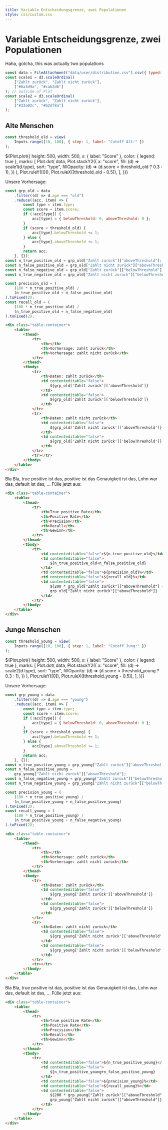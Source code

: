 ```yaml
---
title: Variable Entscheidungsgrenze, zwei Populationen
style: css/custom.css
---
```


# Variable Entscheidungsgrenze, zwei Populationen

Haha, gotcha, this was actually two populations

```js
const data = FileAttachment("data/user/distribution.csv").csv({ typed: true });
const scale1 = d3.scaleOrdinal(
    ["Zahlt zurück", "Zahlt nicht zurück"],
    ["#6a3d9a", "#cab2d6"]
); // outside of Plot
const scale2 = d3.scaleOrdinal(
    ["Zahlt zurück", "Zahlt nicht zurück"],
    ["#33a02c", "#b2df8a"]
);
```

<div class="grid grid-cols-2">
  <div class="card" style="max-width: 700px;">
    <h2>Alte Menschen</h2>
    
```js
const threshold_old = view(
    Inputs.range([10, 100], { step: 1, label: "Cutoff Alt:" })
);
```

${Plot.plot({
height: 500,
width: 500,
x: { label: "Score" },
color: { legend: true },
marks: [
Plot.dot(
data,
Plot.stackY2({
x: "score",
fill: (d) => scale1(d.type),
sort: "type",
fillOpacity: (d) => (d.score < threshold_old ? 0.3 : 1),
})
),
Plot.ruleY([0]),
Plot.ruleX([threshold_old - 0.5]),
],
})}

Unsere Vorhersage:

```js
const grp_old = data
    .filter((d) => d.age === "old")
    .reduce((acc, item) => {
        const type = item.type;
        const score = item.score;
        if (!acc[type]) {
            acc[type] = { belowThreshold: 0, aboveThreshold: 0 };
        }
        if (score < threshold_old) {
            acc[type].belowThreshold += 1;
        } else {
            acc[type].aboveThreshold += 1;
        }
        return acc;
    }, {});
const n_true_positive_old = grp_old["Zahlt zurück"]["aboveThreshold"];
const n_false_positive_old = grp_old["Zahlt nicht zurück"]["aboveThreshold"];
const n_false_negative_old = grp_old["Zahlt zurück"]["belowThreshold"];
const n_true_negative_old = grp_old["Zahlt nicht zurück"]["belowThreshold"];

const precision_old = (
    (100 * n_true_positive_old) /
    (n_true_positive_old + n_false_positive_old)
).toFixed(2);
const recall_old = (
    (100 * n_true_positive_old) /
    (n_true_positive_old + n_false_negative_old)
).toFixed(2);
```

```html
<div class="table-container">
    <table>
        <thead>
            <tr>
                <th></th>
                <th>Vorhersage: zahlt zurück</th>
                <th>Vorhersage: zahlt nicht zurück</th>
            </tr>
        </thead>
        <tbody>
            <tr>
                <th>Daten: zahlt zurück</th>
                <td contenteditable="false">
                    ${grp_old['Zahlt zurück']['aboveThreshold']}
                </td>
                <td contenteditable="false">
                    ${grp_old['Zahlt zurück']['belowThreshold']}
                </td>
            </tr>
            <tr>
                <th>Daten: zahlt nicht zurück</th>
                <td contenteditable="false">
                    ${grp_old['Zahlt nicht zurück']['aboveThreshold']}
                </td>
                <td contenteditable="false">
                    ${grp_old['Zahlt nicht zurück']['belowThreshold']}
                </td>
            </tr>
            <tr></tr>
        </tbody>
    </table>
</div>
```

Bla Bla, true positive ist das, positive ist das Genauigkeit ist das,
Lohn war das, default ist das, ...
Fülle jetzt aus:

```html
<div class="table-container">
    <table>
        <thead>
            <tr>
                <th>True positive Rate</th>
                <th>Positive Rate</th>
                <th>Precision</th>
                <th>Recall</th>
                <th>Gewinn</th>
            </tr>
        </thead>
        <tbody>
            <tr>
                <td contenteditable="false">${n_true_positive_old}</td>
                <td contenteditable="false">
                    ${n_true_positive_old+n_false_positive_old}
                </td>
                <td contenteditable="false">${precision_old}%</td>
                <td contenteditable="false">${recall_old}%</td>
                <td contenteditable="false">
                    ${200 * grp_old["Zahlt zurück"]["aboveThreshold"] - 1000 *
                    grp_old["Zahlt nicht zurück"]["aboveThreshold"]}
                </td>
            </tr>
        </tbody>
    </table>
</div>
```

</div>

  <div class="card" style="max-width: 500px;">
    <h2>Junge Menschen</h2>

```js
const threshold_young = view(
    Inputs.range([10, 100], { step: 1, label: "Cutoff Jung:" })
);
```

${Plot.plot({
height: 500,
width: 500,
x: { label: "Score" },
color: { legend: true },
marks: [
Plot.dot(
data,
Plot.stackY2({
x: "score",
fill: (d) => scale2(d.type),
sort: "type",
fillOpacity: (d) => (d.score < threshold_young ? 0.3 : 1),
})
),
Plot.ruleY([0]),
Plot.ruleX([threshold_young - 0.5]),
],
})}

Unsere Vorhersage:

```js
const grp_young = data
    .filter((d) => d.age === "young")
    .reduce((acc, item) => {
        const type = item.type;
        const score = item.score;
        if (!acc[type]) {
            acc[type] = { belowThreshold: 0, aboveThreshold: 0 };
        }
        if (score < threshold_young) {
            acc[type].belowThreshold += 1;
        } else {
            acc[type].aboveThreshold += 1;
        }
        return acc;
    }, {});
const n_true_positive_young = grp_young["Zahlt zurück"]["aboveThreshold"];
const n_false_positive_young =
    grp_young["Zahlt nicht zurück"]["aboveThreshold"];
const n_false_negative_young = grp_young["Zahlt zurück"]["belowThreshold"];
const n_true_negative_young = grp_young["Zahlt nicht zurück"]["belowThreshold"];

const precision_young = (
    (100 * n_true_positive_young) /
    (n_true_positive_young + n_false_positive_young)
).toFixed(2);
const recall_young = (
    (100 * n_true_positive_young) /
    (n_true_positive_young + n_false_negative_young)
).toFixed(2);
```

```html
<div class="table-container">
    <table>
        <thead>
            <tr>
                <th></th>
                <th>Vorhersage: zahlt zurück</th>
                <th>Vorhersage: zahlt nicht zurück</th>
            </tr>
        </thead>
        <tbody>
            <tr>
                <th>Daten: zahlt zurück</th>
                <td contenteditable="false">
                    ${grp_young['Zahlt zurück']['aboveThreshold']}
                </td>
                <td contenteditable="false">
                    ${grp_young['Zahlt zurück']['belowThreshold']}
                </td>
            </tr>
            <tr>
                <th>Daten: zahlt nicht zurück</th>
                <td contenteditable="false">
                    ${grp_young['Zahlt nicht zurück']['aboveThreshold']}
                </td>
                <td contenteditable="false">
                    ${grp_young['Zahlt nicht zurück']['belowThreshold']}
                </td>
            </tr>
            <tr></tr>
        </tbody>
    </table>
</div>
```

Bla Bla, true positive ist das, positive ist das Genauigkeit ist das,
Lohn war das, default ist das, ...
Fülle jetzt aus:

```html
<div class="table-container">
    <table>
        <thead>
            <tr>
                <th>True positive Rate</th>
                <th>Positive Rate</th>
                <th>Precision</th>
                <th>Recall</th>
                <th>Gewinn</th>
            </tr>
        </thead>
        <tbody>
            <tr>
                <td contenteditable="false">${n_true_positive_young}</td>
                <td contenteditable="false">
                    ${n_true_positive_young+n_false_positive_young}
                </td>
                <td contenteditable="false">${precision_young}%</td>
                <td contenteditable="false">${recall_young}%</td>
                <td contenteditable="false">
                    ${200 * grp_young["Zahlt zurück"]["aboveThreshold"] - 1000 *
                    grp_young["Zahlt nicht zurück"]["aboveThreshold"]}
                </td>
            </tr>
        </tbody>
    </table>
</div>
```

  </div>
</div>
